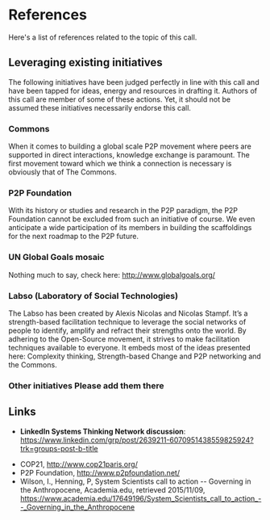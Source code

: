 # References

Here's a list of references related to the topic of this call.

## Leveraging existing initiatives 
The following initiatives have been judged perfectly in line with this call and have been tapped for ideas, energy and resources in drafting it. Authors of this call are member of some of these actions. Yet, it should not be assumed these initiatives necessarily endorse this call.

### Commons 
When it comes to building a global scale P2P movement where peers are supported in direct interactions, knowledge exchange is paramount. The first movement toward which we think a connection is necessary is obviously that of The Commons.

### P2P Foundation 
With its history or studies and research in the P2P paradigm, the P2P Foundation cannot be excluded from such an initiative of course. We even anticipate a wide participation of its members in building the scaffoldings for the next roadmap to the P2P future.



### UN Global Goals mosaic
Nothing much to say, check here: http://www.globalgoals.org/


### Labso (Laboratory of Social Technologies) 
The Labso has been created by Alexis Nicolas and Nicolas Stampf. It’s a strength-based facilitation technique to leverage the social networks of people to identify, amplify and refract their strengths onto the world. By adhering to the Open-Source movement, it strives to make facilitation techniques available to everyone. It embeds most of the ideas presented here: Complexity thinking, Strength-based Change and P2P networking and the Commons.


### Other initiatives Please add them there


## Links

* **LinkedIn Systems Thinking Network discussion**: https://www.linkedin.com/grp/post/2639211-6070951438559825924?trk=groups-post-b-title 

- COP21, http://www.cop21paris.org/
- P2P Foundation, http://www.p2pfoundation.net/
- Wilson, I., Henning, P, System Scientists call to action -- Governing in the Anthropocene, Academia.edu, retrieved 2015/11/09, https://www.academia.edu/17649196/System_Scientists_call_to_action_--_Governing_in_the_Anthropocene

